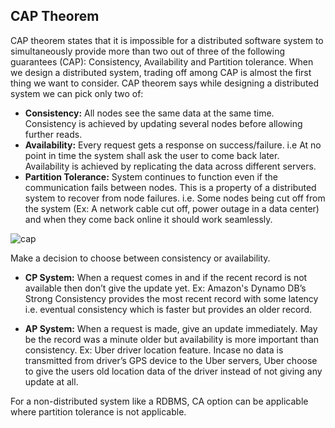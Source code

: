 ## CAP Theorem

CAP theorem states that it is impossible for a distributed software system to simultaneously provide more than two out of three of the following guarantees (CAP): Consistency, Availability and Partition tolerance. When we design a distributed system, trading off among CAP is almost the first thing we want to consider. CAP theorem says while designing a distributed system we can pick only two of:

* **Consistency:** All nodes see the same data at the same time. Consistency is achieved by updating several nodes before allowing further reads.
* **Availability:** Every request gets a response on success/failure. i.e At no point in time the system shall ask the user to come back later. Availability is achieved by replicating the data across different servers.
* **Partition Tolerance:** System continues to function even if the communication fails between nodes. This is a property of a distributed system to recover from node failures. i.e. Some nodes being cut off from the system (Ex: A network cable cut off, power outage in a data center) and when they come back online it should work seamlessly.


![cap](https://user-images.githubusercontent.com/6800366/37402406-710e8dbc-27b1-11e8-987c-bb07cf2e3e94.png)

Make a decision to choose between consistency or availability.

* **CP System:** When a request comes in and if the recent record is not available then don’t give the update yet. Ex: Amazon's Dynamo DB’s Strong Consistency provides the most recent record with some latency i.e. eventual consistency which is faster but provides an older record.

* **AP System:** When a request is made, give an update immediately. May be the record was a minute older but availability is more important than consistency. Ex: Uber driver location feature. Incase no data is transmitted from driver’s GPS device to the Uber servers, Uber choose to give the users old location data of the driver instead of not giving any update at all.

For a non-distributed system like a RDBMS, CA option can be applicable where partition tolerance is not applicable.
